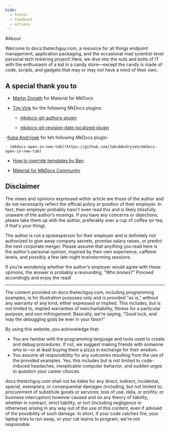 ```yaml
---
hide:
  - footer
  - feedback
  - actions
---
```

#About

Welcome to docs.thetechguy.com, a resource for all things endpoint management, application packaging, and the occasional mad scientist-level 
personal tech tinkering project! Here, we dive into the nuts and bolts of IT with the enthusiasm of a kid in a candy store—except the candy 
is made of code, scripts, and gadgets that may or may not have a mind of their own.

## A special thank you to

- [Martin Donath](https://github.com/squidfunk) for Material for MkDocs

- [Tim Vink](https://github.com/timvink) for the following MkDocs plugins:

	- [mkdocs-git-authors-plugin](https://timvink.github.io/mkdocs-git-authors-plugin)

	- [mkdocs-git-revision-date-localized-plugin](https://timvink.github.io/mkdocs-git-revision-date-localized-plugin/index.html)

-[Kuba Andrýsek](https://github.com/JakubAndrysek) for teh following MkDocs plugin:

	- [mkdocs-open-in-new-tab](https://github.com/JakubAndrysek/mkdocs-open-in-new-tab)

- [How to override templates by Ben](https://github.com/squidfunk/mkdocs-material/discussions/3406)

- [Material for MkDocs Community](https://github.com/squidfunk/mkdocs-material/discussions)

## Disclaimer

The views and opinions expressed within article are those of the author and do not necessarily reflect the official policy or position of 
their employer. In fact, their employer probably hasn't even read this and is likely blissfully unaware of the author’s musings. If you have 
any concerns or objections, please take them up with the author, preferably over a cup of coffee (or tea, if that's your thing).

The author is not a spokesperson for their employer and is definitely not authorized to give away company secrets, promise salary raises, 
or predict the next corporate merger. Please assume that anything you read here is the author’s personal opinion, inspired by their own experience, 
caffeine levels, and possibly a few late-night brainstorming sessions.

If you’re wondering whether the author’s employer would agree with these opinions, the answer is probably a resounding, “Who knows?” Proceed 
accordingly and enjoy the read!

---

The content provided on docs.thetechguy.com, including programming examples, is for illustration purposes only and is provided "as is," 
without any warranty of any kind, either expressed or implied. This includes, but is not limited to, implied warranties of merchantability, 
fitness for a particular purpose, and non-infringement. Basically, we're saying, "Good luck, and may the debugging gods be ever in your favor!"

By using this website, you acknowledge that:

- You are familiar with the programming language and tools used to create and debug procedures. If not, we suggest making friends with someone 
who is—or at least buying them a pizza in exchange for their wisdom.
- You assume all responsibility for any outcomes resulting from the use of the provided examples. Yes, this includes but is not limited to 
code-induced headaches, inexplicable computer behavior, and sudden urges to question your career choices.

docs.thetechguy.com shall not be liable for any direct, indirect, incidental, special, exemplary, or consequential damages (including, but 
not limited to, procurement of substitute goods or services; loss of use, data, or profits; or business interruption) however caused and on any 
theory of liability, whether in contract, strict liability, or tort (including negligence or otherwise) arising in any way out of the use of this 
content, even if advised of the possibility of such damage. In short, if your code catches fire, your laptop tries to run away, or your cat learns 
to program, we're not responsible.
